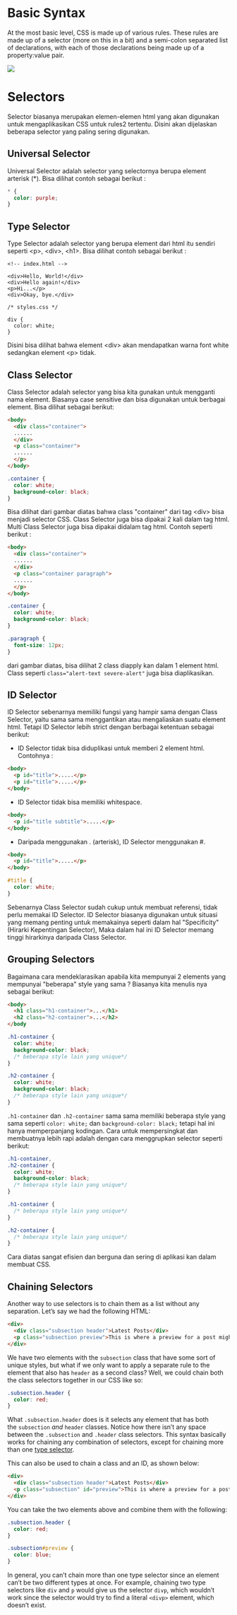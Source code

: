# Basic Syntax

At the most basic level, CSS is made up of various rules. These rules are made up of a selector (more on this in a bit) and a semi-colon separated list of declarations, with each of those declarations being made up of a property:value pair.

<img src="https://cdn.statically.io/gh/TheOdinProject/curriculum/05ce472eabf8e04eeb2cc9139e66db884074fd7d/foundations/html_css/css-foundations/imgs/00.jpg">

# Selectors

Selector biasanya merupakan elemen-elemen html yang akan digunakan untuk mengaplikasikan CSS untuk  rules2 tertentu. Disini akan dijelaskan beberapa selector yang paling sering digunakan.

## Universal Selector

Universal Selector adalah selector yang selectornya berupa element arterisk (\*). Bisa dilihat contoh sebagai berikut :
 
```css
* {
  color: purple;
}
```

## Type Selector

Type Selector adalah selector yang berupa element dari html itu sendiri seperti \<p>, \<div>, \<h1>. Bisa dilihat contoh sebagai berikut :

```
<!-- index.html -->

<div>Hello, World!</div>
<div>Hello again!</div>
<p>Hi...</p>
<div>Okay, bye.</div>
```

```
/* styles.css */

div {
  color: white;
}
```

Disini bisa dilihat bahwa element \<div> akan mendapatkan warna font white sedangkan element \<p> tidak.

## Class Selector

Class Selector adalah selector yang bisa kita gunakan untuk mengganti nama element. Biasanya case sensitive dan bisa digunakan untuk berbagai element. Bisa dilihat sebagai berikut:

```html
<body>
  <div class="container"> 
  ......
  </div>
  <p class="container">
  ......
  </p>
</body>
```

```CSS
.container {
  color: white;
  background-color: black;
}
```

Bisa dilihat dari gambar diatas bahwa class "container" dari tag \<div> bisa menjadi selector CSS. Class Selector juga bisa dipakai 2 kali dalam tag html. Multi Class Selector juga bisa dipakai didalam tag html. Contoh seperti berikut :

```html
<body>
  <div class="container"> 
  ......
  </div>
  <p class="container paragraph">
  ......
  </p>
</body>
```
```CSS
.container {
  color: white;
  background-color: black;
}

.paragraph {
  font-size: 12px;
}
```

dari gambar diatas, bisa dilihat 2 class diapply kan dalam 1 element html. Class seperti ```class="alert-text severe-alert"``` juga bisa diaplikasikan.

## ID Selector

ID Selector sebenarnya memiliki fungsi yang hampir sama dengan Class Selector, yaitu sama sama menggantikan atau mengaliaskan suatu element html. Tetapi ID Selector lebih strict dengan berbagai ketentuan sebagai berikut: 
- ID Selector tidak bisa diduplikasi untuk memberi 2 element html. Contohnya :
```html
<body>
  <p id="title">.....</p>
  <p id="title">.....</p>
</body>
```
- ID Selector tidak bisa memiliki whitespace.
```html
<body>
  <p id="title subtitle">.....</p>
</body>
```
- Daripada menggunakan \. (arterisk), ID Selector menggunakan \#.
```html
<body>
  <p id="title">.....</p>
</body>
```

```CSS
#title {
  color: white;
}
```

Sebenarnya Class Selector sudah cukup untuk membuat referensi, tidak perlu memakai ID Selector. ID Selector biasanya digunakan untuk situasi yang memang penting untuk memakainya seperti dalam hal "Specificity" (Hirarki Kepentingan Selector), Maka dalam hal ini ID Selector memang tinggi hirarkinya daripada Class Selector. 

## Grouping Selectors

Bagaimana cara mendeklarasikan apabila kita mempunyai 2 elements yang mempunyai "beberapa" style yang sama ? Biasanya kita menulis nya sebagai berikut:

```html
<body>
  <h1 class="h1-container">...</h1>
  <h2 class="h2-container">...</h2>
</body
```

```CSS
.h1-container {
  color: white;
  background-color: black;
  /* beberapa style lain yang unique*/
}

.h2-container {
  color: white;
  background-color: black;
  /* beberapa style lain yang unique*/
}
```

```.h1-container``` dan ```.h2-container``` sama sama memiliki beberapa style yang sama seperti ```color: white;``` dan ```background-color: black;``` tetapi hal ini hanya memperpanjang kodingan. Cara untuk mempersingkat dan membuatnya lebih rapi adalah dengan cara menggrupkan selector seperti berikut:

```css
.h1-container,
.h2-container {
  color: white;
  background-color: black;
  /* beberapa style lain yang unique*/
}

.h1-container {
  /* beberapa style lain yang unique*/
}

.h2-container {
  /* beberapa style lain yang unique*/
}
```

Cara diatas sangat efisien dan berguna dan sering di aplikasi kan dalam membuat CSS.

## Chaining Selectors

Another way to use selectors is to chain them as a list without any separation. Let’s say we had the following HTML:

```html
<div>
  <div class="subsection header">Latest Posts</div>
  <p class="subsection preview">This is where a preview for a post might go.</p>
</div>
```

We have two elements with the `subsection` class that have some sort of unique styles, but what if we only want to apply a separate rule to the element that also has `header` as a second class? Well, we could chain both the class selectors together in our CSS like so:

```css
.subsection.header {
  color: red;
}
```

What `.subsection.header` does is it selects any element that has both the `subsection` _and_ `header` classes. Notice how there isn’t any space between the `.subsection` and `.header` class selectors. This syntax basically works for chaining any combination of selectors, except for chaining more than one [type selector](https://www.theodinproject.com/lessons/foundations-css-foundations#type-selectors).

This can also be used to chain a class and an ID, as shown below:

```html
<div>
  <div class="subsection header">Latest Posts</div>
  <p class="subsection" id="preview">This is where a preview for a post might go.</p>
</div>
```

You can take the two elements above and combine them with the following:

```css
.subsection.header {
  color: red;
}

.subsection#preview {
  color: blue;
}
```

In general, you can’t chain more than one type selector since an element can’t be two different types at once. For example, chaining two type selectors like `div` and `p` would give us the selector `divp`, which wouldn’t work since the selector would try to find a literal `<divp>` element, which doesn’t exist.


























